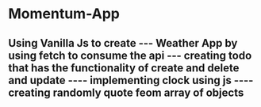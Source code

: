 # Momentum-App
Using Vanilla Js to create 
--- Weather App by using fetch to consume the api
--- creating todo that has the functionality of create and delete and update
---- implementing clock using js
---- creating randomly quote feom array of objects
---- 

